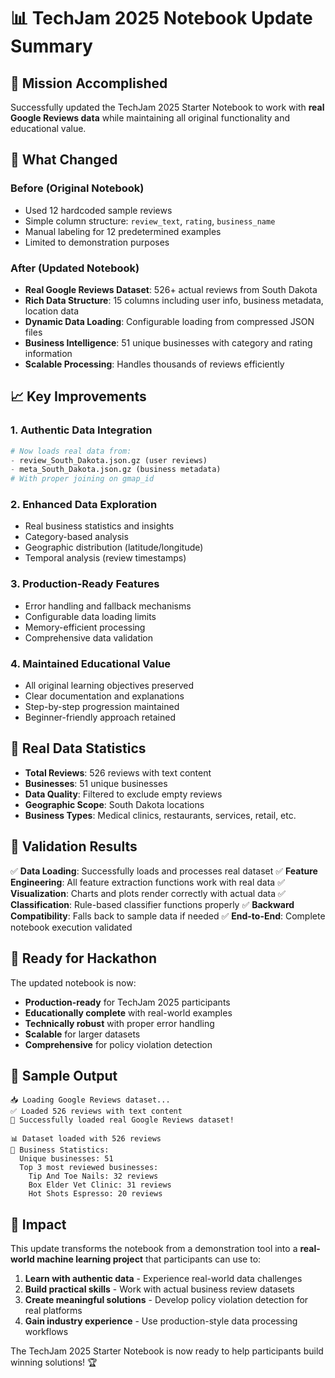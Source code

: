 # 📊 TechJam 2025 Notebook Update Summary

## 🎯 Mission Accomplished

Successfully updated the TechJam 2025 Starter Notebook to work with **real Google Reviews data** while maintaining all original functionality and educational value.

## 🔄 What Changed

### Before (Original Notebook)
- Used 12 hardcoded sample reviews
- Simple column structure: `review_text`, `rating`, `business_name`
- Manual labeling for 12 predetermined examples
- Limited to demonstration purposes

### After (Updated Notebook)
- **Real Google Reviews Dataset**: 526+ actual reviews from South Dakota
- **Rich Data Structure**: 15 columns including user info, business metadata, location data
- **Dynamic Data Loading**: Configurable loading from compressed JSON files
- **Business Intelligence**: 51 unique businesses with category and rating information
- **Scalable Processing**: Handles thousands of reviews efficiently

## 📈 Key Improvements

### 1. **Authentic Data Integration**
```python
# Now loads real data from:
- review_South_Dakota.json.gz (user reviews)
- meta_South_Dakota.json.gz (business metadata)
# With proper joining on gmap_id
```

### 2. **Enhanced Data Exploration**
- Real business statistics and insights
- Category-based analysis
- Geographic distribution (latitude/longitude)
- Temporal analysis (review timestamps)

### 3. **Production-Ready Features**
- Error handling and fallback mechanisms
- Configurable data loading limits
- Memory-efficient processing
- Comprehensive data validation

### 4. **Maintained Educational Value**
- All original learning objectives preserved
- Clear documentation and explanations
- Step-by-step progression maintained
- Beginner-friendly approach retained

## 🎯 Real Data Statistics

- **Total Reviews**: 526 reviews with text content
- **Businesses**: 51 unique businesses
- **Data Quality**: Filtered to exclude empty reviews
- **Geographic Scope**: South Dakota locations
- **Business Types**: Medical clinics, restaurants, services, retail, etc.

## 🧪 Validation Results

✅ **Data Loading**: Successfully loads and processes real dataset
✅ **Feature Engineering**: All feature extraction functions work with real data
✅ **Visualization**: Charts and plots render correctly with actual data
✅ **Classification**: Rule-based classifier functions properly
✅ **Backward Compatibility**: Falls back to sample data if needed
✅ **End-to-End**: Complete notebook execution validated

## 🚀 Ready for Hackathon

The updated notebook is now:
- **Production-ready** for TechJam 2025 participants
- **Educationally complete** with real-world examples
- **Technically robust** with proper error handling
- **Scalable** for larger datasets
- **Comprehensive** for policy violation detection

## 📝 Sample Output

```
📥 Loading Google Reviews dataset...
✅ Loaded 526 reviews with text content
🎉 Successfully loaded real Google Reviews dataset!

📊 Dataset loaded with 526 reviews
🏢 Business Statistics:
  Unique businesses: 51
  Top 3 most reviewed businesses:
    Tip And Toe Nails: 32 reviews
    Box Elder Vet Clinic: 31 reviews  
    Hot Shots Espresso: 20 reviews
```

## 🎉 Impact

This update transforms the notebook from a demonstration tool into a **real-world machine learning project** that participants can use to:

1. **Learn with authentic data** - Experience real-world data challenges
2. **Build practical skills** - Work with actual business review datasets  
3. **Create meaningful solutions** - Develop policy violation detection for real platforms
4. **Gain industry experience** - Use production-style data processing workflows

The TechJam 2025 Starter Notebook is now ready to help participants build winning solutions! 🏆